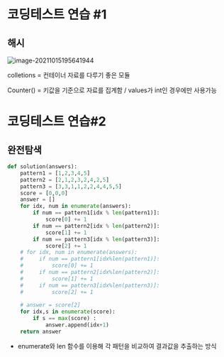 # 코딩테스트 연습 #1

## 해시

![image-20211015195641944](C:\Users\lgt30\AppData\Roaming\Typora\typora-user-images\image-20211015195641944.png)



colletions  = 컨테이너 자료를 다루기 좋은 모듈 

Counter() = 키값을 기준으로 자료를 집계함 / values가 int인 경우에만 사용가능



# 코딩테스트 연습#2

## 완전탐색

```python
def solution(answers):
    pattern1 = [1,2,3,4,5]
    pattern2 = [2,1,2,3,2,4,2,5]
    pattern3 = [3,3,1,1,2,2,4,4,5,5]
    score = [0,0,0]
    answer = []
    for idx, num in enumerate(answers):
        if num == pattern1[idx % len(pattern1)]:
            score[0] += 1
        if num == pattern2[idx % len(pattern2)]:
            score[1] += 1
        if num == pattern3[idx % len(pattern3)]:
            score[2] += 1
    # for idx, num in enumerate(answers):
    #     if num == pattern1[idx%len(pattern1)]:
    #         score[0] += 1
    #     if num == pattern2[idx%len(pattern2)]:
    #         score[1] += 1
    #     if num == pattern3[idx%len(pattern3)]:
    #         score[2] += 1
            
    # answer = score[2]
    for idx,s in enumerate(score):
        if s == max(score) :
            answer.append(idx+1)     
    return answer
```

- enumerate와 len 함수를 이용해 각 패턴을 비교하여 결과값을 추출하는 방식
